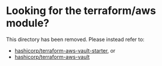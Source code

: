 # Looking for the terraform/aws module?

This directory has been removed. Please instead refer to:

<!-- markdownlint-disable-next-line MD013 -->
- [hashicorp/terraform-aws-vault-starter](https://github.com/hashicorp/terraform-aws-vault-starter), or
- [hashicorp/terraform-aws-vault](https://github.com/hashicorp/terraform-aws-vault)
